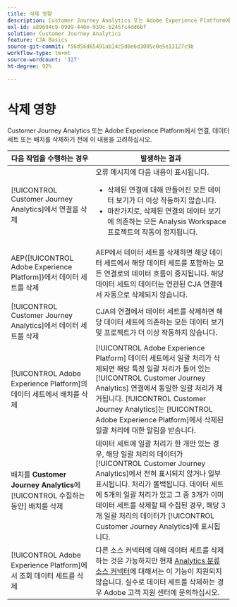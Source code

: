 ```yaml
---
title: 삭제 영향
description: Customer Journey Analytics 또는 Adobe Experience Platform에서 연결, 데이터 세트 또는 배치를 삭제할 때 발생하는 일에 대한 내용입니다.
exl-id: a89694c9-0909-440e-939c-b245fc4dd6bf
solution: Customer Journey Analytics
feature: CJA Basics
source-git-commit: f56d56d65491ab14c5d0e6d3005c0e5e13127c9b
workflow-type: tm+mt
source-wordcount: '327'
ht-degree: 92%

---
```


# 삭제 영향

Customer Journey Analytics 또는 Adobe Experience Platform에서 연결, 데이터 세트 또는 배치를 삭제하기 전에 이 내용을 고려하십시오.

| 다음 작업을 수행하는 경우 | 발생하는 결과 |
| --- | --- |
| [!UICONTROL Customer Journey Analytics]에서 연결을 삭제 | 오류 메시지에 다음 내용이 표시됩니다.<ul><li>삭제된 연결에 대해 만들어진 모든 데이터 보기가 더 이상 작동하지 않습니다.</li><li> 마찬가지로, 삭제된 연결의 데이터 보기에 의존하는 모든 Analysis Workspace 프로젝트의 작동이 정지됩니다.</li></ul> |
| AEP([!UICONTROL Adobe Experience Platform])에서 데이터 세트를 삭제 | AEP에서 데이터 세트를 삭제하면 해당 데이터 세트에서 해당 데이터 세트를 포함하는 모든 연결로의 데이터 흐름이 중지됩니다. 해당 데이터 세트의 데이터는 연관된 CJA 연결에서 자동으로 삭제되지 않습니다. |
| [!UICONTROL Customer Journey Analytics]에서 데이터 세트를 삭제 | CJA의 연결에서 데이터 세트를 삭제하면 해당 데이터 세트에 의존하는 모든 데이터 보기 및 프로젝트가 더 이상 작동하지 않습니다. |
| [!UICONTROL Adobe Experience Platform]의 데이터 세트에서 배치를 삭제 | [!UICONTROL Adobe Experience Platform] 데이터 세트에서 일괄 처리가 삭제되면 해당 특정 일괄 처리가 들어 있는 [!UICONTROL Customer Journey Analytics] 연결에서 동일한 일괄 처리가 제거됩니다. [!UICONTROL Customer Journey Analytics]는 [!UICONTROL Adobe Experience Platform]에서 삭제된 일괄 처리에 대한 알림을 받습니다. |
| 배치를 **Customer Journey Analytics**&#x200B;에 [!UICONTROL 수집하는 동안] 배치를 삭제 | 데이터 세트에 일괄 처리가 한 개만 있는 경우, 해당 일괄 처리의 데이터가 [!UICONTROL Customer Journey Analytics]에서 전혀 표시되지 않거나 일부 표시됩니다. 처리가 롤백됩니다. 데이터 세트에 5개의 일괄 처리가 있고 그 중 3개가 이미 데이터 세트를 삭제할 때 수집된 경우, 해당 3개 일괄 처리의 데이터가 [!UICONTROL Customer Journey Analytics]에 표시됩니다. |
| [!UICONTROL Adobe Experience Platform]에서 조회 데이터 세트를 삭제 | 다른 소스 커넥터에 대해 데이터 세트를 삭제하는 것은 가능하지만 현재 [Analytics 분류 소스 커넥터](https://experienceleague.adobe.com/docs/experience-platform/sources/ui-tutorials/create/adobe-applications/classifications.html)에 대해서는 이 기능이 지원되지 않습니다. 실수로 데이터 세트를 삭제하는 경우 Adobe 고객 지원 센터에 문의하십시오. |

